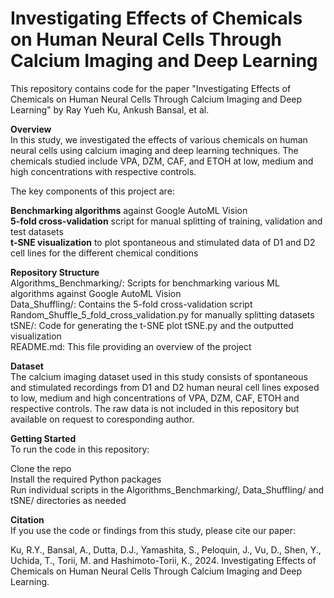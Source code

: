# **Investigating Effects of Chemicals on Human Neural Cells Through Calcium Imaging and Deep Learning**
This repository contains code for the paper "Investigating Effects of Chemicals on Human Neural Cells Through Calcium Imaging and Deep Learning" by Ray Yueh Ku, Ankush Bansal, et al.  

**Overview**  
In this study, we investigated the effects of various chemicals on human neural cells using calcium imaging and deep learning techniques. The chemicals studied include VPA, DZM, CAF, and ETOH at low, medium and high concentrations with respective controls.  

The key components of this project are:  

**Benchmarking algorithms** against Google AutoML Vision  
**5-fold cross-validation** script for manual splitting of training, validation and test datasets  
**t-SNE visualization** to plot spontaneous and stimulated data of D1 and D2 cell lines for the different chemical conditions  

**Repository Structure**  
Algorithms_Benchmarking/: Scripts for benchmarking various ML algorithms against Google AutoML Vision  
Data_Shuffling/: Contains the 5-fold cross-validation script Random_Shuffle_5_fold_cross_validation.py for manually splitting datasets  
tSNE/: Code for generating the t-SNE plot tSNE.py and the outputted visualization  
README.md: This file providing an overview of the project  

**Dataset**  
The calcium imaging dataset used in this study consists of spontaneous and stimulated recordings from D1 and D2 human neural cell lines exposed to low, medium and high concentrations of VPA, DZM, CAF, ETOH and respective controls. The raw data is not included in this repository but available on request to coresponding author.  

**Getting Started**  
To run the code in this repository:  

Clone the repo  
Install the required Python packages  
Run individual scripts in the Algorithms_Benchmarking/, Data_Shuffling/ and tSNE/ directories as needed  


**Citation**  
If you use the code or findings from this study, please cite our paper:  

Ku, R.Y., Bansal, A., Dutta, D.J., Yamashita, S., Peloquin, J., Vu, D., Shen, Y., Uchida, T., Torii, M. and Hashimoto-Torii, K., 2024. Investigating Effects of Chemicals on Human Neural Cells Through Calcium Imaging and Deep Learning.  
